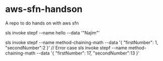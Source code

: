 # aws-sfn-handson
A repo to do hands on with aws sfn

sls invoke stepf --name hello --data '"Najim"'

sls invoke stepf --name method-chaining-math --data  '{ "firstNumber": 1, "secondNumber":2 }'
// Error case
sls invoke stepf --name method-chaining-math --data  '{ "firstNumber": 17, "secondNumber":13 }'